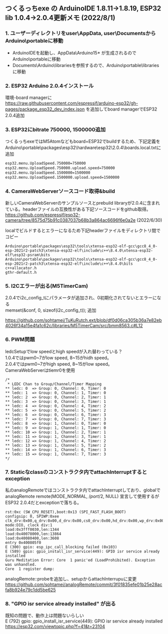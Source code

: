 ## つくるっちexe の ArduinoIDE 1.8.11→1.8.19, ESP32 lib 1.0.4→2.0.4更新メモ (2022/8/1)



### 1. ユーザーディレクトリをuser\AppData, user\DocumentsからArduino\portableに移動

* ArduinoIDEを起動し、AppData\Arduino15\* が生成されるので Arduino\portableに移動
* Documents\Arduino\librariesを参照するので、Arduino\portable\librariesに移動

### 2. ESP32 Arduino 2.0.4インストール

環境-board managerに https://raw.githubusercontent.com/espressif/arduino-esp32/gh-pages/package_esp32_dev_index.json を追加してboard managerでESP32 2.0.4追加

### 3. ESP32にbitrate 750000, 1500000追加

つくるっちexeではM5Atomなどもboard=ESP32でbuildするため、下記定義をArduino\portable\packages\esp32\hardware\esp32\2.0.4\boards.local.txtに追加

~~~boards.local.txt
esp32.menu.UploadSpeed.750000=750000
esp32.menu.UploadSpeed.750000.upload.speed=750000
esp32.menu.UploadSpeed.1500000=1500000
esp32.menu.UploadSpeed.1500000.upload.speed=1500000
~~~

### 4. CameraWebServerソースコード取得&build

新しいCameraWebServerのサンプルソースとprebuild libraryが2.0.4に含まれている。headerファイルの互換性がある下記ソースコードをgithub取得。  
https://github.com/espressif/esp32-camera/tree/8575d75b91c0387037b68b3a864ac6696f6e0a2e  (2022/6/30)

localでビルドするとエラーになるため下記headerファイルをディレクトリ間でコピー
~~~
Arduino\portable\packages\esp32\tools\xtensa-esp32-elf-gcc\gcc8_4_0-esp-2021r2-patch3\xtensa-esp32-elf\include\c++\8.4.0\xtensa-esp32-elf\esp32-psram\bits
Arduino\portable\packages\esp32\tools\xtensa-esp32-elf-gcc\gcc8_4_0-esp-2021r2-patch3\xtensa-esp32-elf\include\c++\8.4.0\bits
c++allocator.h
gthr-default.h
~~~

### 5. I2Cエラーが出る(M5TimerCam)

2.0.4でi2c_config_tにパラメータが追加され、0初期化されてないとエラーになる  
memset(&conf, 0, sizeof(i2c_config_t)); 追加  

https://github.com/sohtamei/TuKuRutch.ext/blob/df0d06ca305b36a7e82eb4026f34a15e4fa1c62c/libraries/M5TimerCam/src/bmm8563.c#L12

### 6. PWM問題

ledcSetupでlow speedとhigh speedが入れ替わっている？  
1.0.4ではpwm0~7がlow speed, 8~15がhidh speed。  
2.0.4ではpwm0~7がhigh speed, 8~15がlow speed。  
CameraWebServerはtiemr0を使用  

~~~
/*
 * LEDC Chan to Group/Channel/Timer Mapping
** ledc: 0  => Group: 0, Channel: 0, Timer: 0
** ledc: 1  => Group: 0, Channel: 1, Timer: 0
** ledc: 2  => Group: 0, Channel: 2, Timer: 1
** ledc: 3  => Group: 0, Channel: 3, Timer: 1
** ledc: 4  => Group: 0, Channel: 4, Timer: 2
** ledc: 5  => Group: 0, Channel: 5, Timer: 2
** ledc: 6  => Group: 0, Channel: 6, Timer: 3
** ledc: 7  => Group: 0, Channel: 7, Timer: 3
** ledc: 8  => Group: 1, Channel: 0, Timer: 0
** ledc: 9  => Group: 1, Channel: 1, Timer: 0
** ledc: 10 => Group: 1, Channel: 2, Timer: 1
** ledc: 11 => Group: 1, Channel: 3, Timer: 1
** ledc: 12 => Group: 1, Channel: 4, Timer: 2
** ledc: 13 => Group: 1, Channel: 5, Timer: 2
** ledc: 14 => Group: 1, Channel: 6, Timer: 3
** ledc: 15 => Group: 1, Channel: 7, Timer: 3
*/
~~~

### 7. Staticなclassのコンストラクタ内でattachInterruptするとexception

私のanalogRemoteではコンストラクタ内でattachInterruptしており、globalで analogRemote remote(MODE_NORMAL, /*port*/2, NULL) 宣言して使用するがESP32 2.0.4だとexceptionで落ちる。

~~~
rst:0xc (SW_CPU_RESET),boot:0x13 (SPI_FAST_FLASH_BOOT)
configsip: 0, SPIWP:0xee
clk_drv:0x00,q_drv:0x00,d_drv:0x00,cs0_drv:0x00,hd_drv:0x00,wp_drv:0x00
mode:DIO, clock div:1
load:0x3fff0030,len:1344
load:0x40078000,len:13864
load:0x40080400,len:3608
entry 0x400805f0
E (300) gpio: esp_ipc_call_blocking failed (0x103)
E (589) gpio: gpio_install_isr_service(449): GPIO isr service already installed
Guru Meditation Error: Core  1 panic'ed (LoadProhibited). Exception was unhandled.
Core  1 register dump:
~~~

analogRemote::probeを追加し、setupからattachInterrupuに変更  
https://github.com/sohtamei/analogRemote/commit/3f01835efe01b25e28acfa8b924e79c1dd5be625

### 8. "GPIO isr service already installed" が出る

既知の問題で、動作上は問題ないらしい  
E (792) gpio: gpio_install_isr_service(449): GPIO isr service already installed  
https://esp32.com/viewtopic.php?f=41&t=23104
